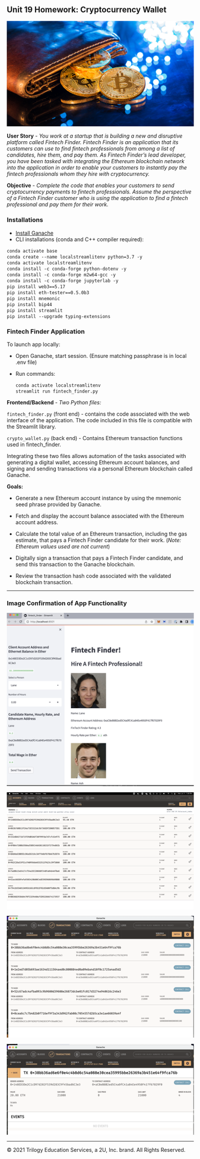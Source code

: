 ## Unit 19 Homework: Cryptocurrency Wallet

![An image shows a wallet with bitcoin.](Images/19-4-challenge-image.png)

**User Story** - *You work at a startup that is building a new and disruptive platform called Fintech Finder. Fintech Finder is an application that its customers can use to find fintech professionals from among a list of candidates, hire them, and pay them. As Fintech Finder’s lead developer, you have been tasked with integrating the Ethereum blockchain network into the application in order to enable your customers to instantly pay the fintech professionals whom they hire with cryptocurrency.*

**Objective** - *Complete the code that enables your customers to send cryptocurrency payments to fintech professionals. Assume the perspective of a Fintech Finder customer who is using the application to find a fintech professional and pay them for their work.*

### Installations

- [Install Ganache](https://trufflesuite.com/ganache/)
- CLI installations (conda and C++ compiler required):
```
conda activate base
conda create --name localstreamlitenv python=3.7 -y
conda activate localstreamlitenv
conda install -c conda-forge python-dotenv -y
conda install -c conda-forge m2w64-gcc -y
conda install -c conda-forge jupyterlab -y
pip install web3==5.17
pip install eth-tester==0.5.0b3
pip install mnemonic
pip install bip44
pip install streamlit
pip install --upgrade typing-extensions
```
    
### Fintech Finder Application

To launch app locally: 

- Open Ganache, start session. (Ensure matching passphrase is in local .env file)

- Run commands:

    ```
    conda activate localstreamlitenv
    streamlit run fintech_finder.py
    ``` 

**Frontend/Backend** - *Two Python files:*

`fintech_finder.py` (front end) - contains the code associated with the web interface of the application. The code included in this file is compatible with the Streamlit library. 

`crypto_wallet.py` (back end) - Contains Ethereum transaction functions used in fintech_finder. 

Integrating these two files allows automation of the tasks associated with generating a digital wallet, accessing Ethereum account balances, and signing and sending transactions via a personal Ethereum blockchain called Ganache.

**Goals:**

* Generate a new Ethereum account instance by using the mnemonic seed phrase provided by Ganache.

* Fetch and display the account balance associated with the Ethereum account address.

* Calculate the total value of an Ethereum transaction, including the gas estimate, that pays a Fintech Finder candidate for their work. (*Note: Ethereum values used are not current*)

* Digitally sign a transaction that pays a Fintech Finder candidate, and send this transaction to the Ganache blockchain.

* Review the transaction hash code associated with the validated blockchain transaction.

---

### Image Confirmation of App Functionality

![Fintech Finder front end](Images/fintech_finder_front_end.png)

![Ganache accounts](Images/ganache_accounts.png)

![Ganache transaction history](Images/ganache_transactions_all.png)

![Ganache transaction inspected](Images/ganache_transaction_individual.png)

---

© 2021 Trilogy Education Services, a 2U, Inc. brand. All Rights Reserved.
